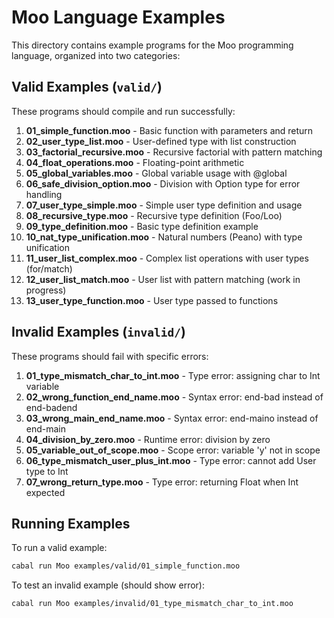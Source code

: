 # Moo Language Examples

This directory contains example programs for the Moo programming language, organized into two categories:

## Valid Examples (`valid/`)

These programs should compile and run successfully:

1. **01_simple_function.moo** - Basic function with parameters and return
2. **02_user_type_list.moo** - User-defined type with list construction
3. **03_factorial_recursive.moo** - Recursive factorial with pattern matching
4. **04_float_operations.moo** - Floating-point arithmetic
5. **05_global_variables.moo** - Global variable usage with @global
6. **06_safe_division_option.moo** - Division with Option type for error handling
7. **07_user_type_simple.moo** - Simple user type definition and usage
8. **08_recursive_type.moo** - Recursive type definition (Foo/Loo)
9. **09_type_definition.moo** - Basic type definition example
10. **10_nat_type_unification.moo** - Natural numbers (Peano) with type unification
11. **11_user_list_complex.moo** - Complex list operations with user types (for/match)
12. **12_user_list_match.moo** - User list with pattern matching (work in progress)
13. **13_user_type_function.moo** - User type passed to functions

## Invalid Examples (`invalid/`)

These programs should fail with specific errors:

1. **01_type_mismatch_char_to_int.moo** - Type error: assigning char to Int variable
2. **02_wrong_function_end_name.moo** - Syntax error: end-bad instead of end-badend
3. **03_wrong_main_end_name.moo** - Syntax error: end-maino instead of end-main
4. **04_division_by_zero.moo** - Runtime error: division by zero
5. **05_variable_out_of_scope.moo** - Scope error: variable 'y' not in scope
6. **06_type_mismatch_user_plus_int.moo** - Type error: cannot add User type to Int
7. **07_wrong_return_type.moo** - Type error: returning Float when Int expected

## Running Examples

To run a valid example:
```bash
cabal run Moo examples/valid/01_simple_function.moo
```

To test an invalid example (should show error):
```bash
cabal run Moo examples/invalid/01_type_mismatch_char_to_int.moo
```
